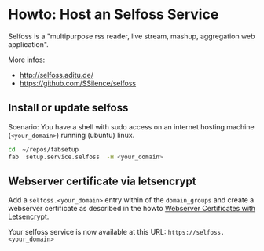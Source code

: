# Howto: Host an Selfoss Service

Selfoss is a "multipurpose rss reader, live stream, mashup, aggregation web
application".

More infos:
 * http://selfoss.aditu.de/
 * https://github.com/SSilence/selfoss

## Install or update selfoss

Scenario: You have a shell with sudo access on an internet hosting machine
(`<your_domain>`) running (ubuntu) linux.

  ```sh
  cd  ~/repos/fabsetup
  fab  setup.service.selfoss  -H <your_domain>
  ```

## Webserver certificate via letsencrypt

Add a `selfoss.<your_domain>` entry within of the `domain_groups` and create
a webserver certificate as described in the howto [Webserver Certificates with
Letsencrypt](./letsencrypt.md).

Your selfoss service is now available at this URL:
`https://selfoss.<your_domain>`
